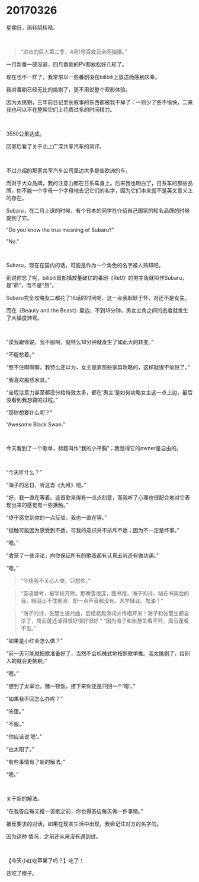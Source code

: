 # 20170326

星期日，雨转阴转晴。

<br/>

> “进击的巨人第二季，4月1号百度云全网独播。”

一月新番一部没追，四月番剧的PV都放松好几轮了。

现在也不一样了，我常常以一些番剧没在bilibili上放送而感到庆幸。

我对番剧已经无比的挑剔了，更不用说整个观影体验。

因为太挑剔，三年前日记里长叙事的东西都被我干掉了：一则少了些不愉快，二来我也可以不在整理它们上花费过多的时间精力。

<br/>

3550公里达成。

回家后看了关于北上广深共享汽车的测评。

<br/>

不过介绍的那家共享汽车公司里边大多是些欧洲的车。

而对于大众品牌，我的注意力都在日系车身上。后来我也明白了，日系车的那些品牌，你不能一个字母一个字母地去记它们的名字，因为它们本来就不是英文意义上的存在。

Subaru，在二月上课的时候，有个日本的同学在介绍自己国家的知名品牌的时候提到了它。

"Do you know the true meaning of Subaru?"

"No."

<br/>

Subaru，现在在国内的话，可能是作为一个角色的名字被人熟知吧。

别说你忘了呢，bilibili首部播放量破亿的番剧《Re0》的男主角就叫作Subaru，是“昴”，而不是“昂”。

Subaru完全攻略女二都花了18话的时间呢，这一点我耿耿于怀，对还不是女主。

而在《Beauty and the Beast》里边，不到18分钟，男女主角之间的态度就发生了大幅度转弯。

<br/>

“诶我跟你说，我不服啊，就特么18分钟就发生了如此大的转变。”

“不服憋着。”

“憋不住啊啊啊，我特么还以为，女主是靠那些家具攻略的，这样就很不愉悦了。”

“我喜欢那些家具。”

“全程注意力甚至都没分给特效太多，都在‘男主’是如何攻略女主这一点上边，最后没看到我想要的过程。”

“那你想要什么呢？”

“Awesome Black Swan.”

<br/>

今天看到了一个歌单，标题叫作“我的小平胸”；我觉得它的owner是自由的。

<br/>

“今天听什么？”

“海子的忌日，听这首《九月》吧。”

“好，我一直在等着。这首歌来得有一点点刻意，而我听了心理也很配合地对它表现出来的感觉有一些抵触。”

“终于感觉到你的一点反驳，我也一直在等。”

“抵触可能因为感受到不适，可我的意识并不排斥不适；因为不一定是坏事。”

“嗯。”

“收获了一些评论，向你保证所有的歌我都有认真去听还有做功课。”

“嗯。”

> “今夜我不关心人类，只想你。”

> “英语替考，被学校开除。那晚雪很深，图书馆，海子的诗，站在书架后的我，眼泪止不住地淌，却一点声音都没有。大学肄业。加油！”

> “海子的诗，张慧生谱的曲，后经老周添词并传唱开来！海子和张慧生都自杀了，周云蓬还活得很好很好很好.” “因为海子和张慧生看不开，周云蓬看不见。”

“如果是小红会怎么做？”

“前一天可能就把歌准备好了，当然不会机械式地按照歌单推。我太挑剔了，给别人的就会更挑剔。”

“嗯。”

“想到了太宰治。赌一顿饭，接下来你还是只回一个‘嗯’。”

“如果我不回怎么办呢？”

“笨蛋。”

“不服。”

“你应该说‘嗯’。”

“出太阳了。”

“有些事情有了新的解法。”

“嗯。”

<br/>

关于新的解法。

“在我答应每天推一首歌之前，你也得答应每天做一件事情。”

被反要求的对话，如果在现实生活中出现，我会记住对方的名字的。

因为这种	情况，之前还从来没有遇到过。

<br/>

【今天小红吃苹果了吗？】吃了！

还吃了橙子。